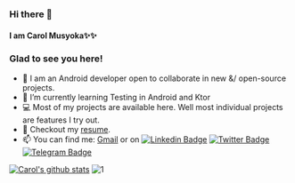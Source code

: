 ### Hi there 👋

#### I am Carol Musyoka✨✨ 

### Glad to see you here!

- 🔭 I am an Android developer open to collaborate in new &/ open-source projects. 
- 🌱 I’m currently learning Testing in Android and Ktor
- 💻 Most of my projects are available here. Well most individual projects are features I try out. 
- 📝 Checkout my [resume](https://drive.google.com/file/d/1J_GwLgRqE_o6luYXNPtXjGCe0JQZf75t/view?usp=sharing).
- 📫 You can find me:
[Gmail](mailto:carolmusyoka127@gmail.com) or on [![Linkedin Badge](https://img.shields.io/badge/-LinkedIn-0e76a8?style=flat-square&logo=Linkedin&logoColor=white)](https://linkedin.com/in/carol-musyoka)
[![Twitter Badge](https://img.shields.io/badge/-Twitter-00acee?style=flat-square&logo=Twitter&logoColor=white)](https://twitter.com/carolmusyoka_)
[![Telegram Badge](https://img.shields.io/badge/-Telegram-0088cc?style=flat-square&logo=Telegram&logoColor=white)](https://t.me/carolmusyoka)

<!-- [![GitHub Streak](https://github-readme-streak-stats.herokuapp.com/?user=carolinemusyoka&theme=dark)](https://git.io/streak-stats) -->


[![Carol's github stats](https://github-readme-stats.vercel.app/api?username=carolinemusyoka&theme=blue-dark)](https://github.com/carolinemusyoka/github-readme-stats) ![1](https://github-readme-stats.vercel.app/api/top-langs/?username=carolinemusyoka&theme=blue-dark)
